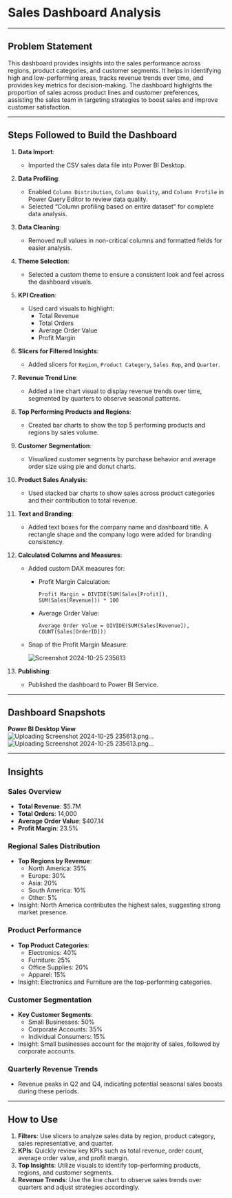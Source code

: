 # Sales Dashboard Analysis


---

## Problem Statement

This dashboard provides insights into the sales performance across regions, product categories, and customer segments. It helps in identifying high and low-performing areas, tracks revenue trends over time, and provides key metrics for decision-making. The dashboard highlights the proportion of sales across product lines and customer preferences, assisting the sales team in targeting strategies to boost sales and improve customer satisfaction.

---

## Steps Followed to Build the Dashboard

1. **Data Import**:
   - Imported the CSV sales data file into Power BI Desktop.

2. **Data Profiling**:
   - Enabled `Column Distribution`, `Column Quality`, and `Column Profile` in Power Query Editor to review data quality.
   - Selected “Column profiling based on entire dataset” for complete data analysis.

3. **Data Cleaning**:
   - Removed null values in non-critical columns and formatted fields for easier analysis.

4. **Theme Selection**:
   - Selected a custom theme to ensure a consistent look and feel across the dashboard visuals.

5. **KPI Creation**:
   - Used card visuals to highlight:
     - Total Revenue
     - Total Orders
     - Average Order Value
     - Profit Margin

6. **Slicers for Filtered Insights**:
   - Added slicers for `Region`, `Product Category`, `Sales Rep`, and `Quarter`.

7. **Revenue Trend Line**:
   - Added a line chart visual to display revenue trends over time, segmented by quarters to observe seasonal patterns.

8. **Top Performing Products and Regions**:
   - Created bar charts to show the top 5 performing products and regions by sales volume.

9. **Customer Segmentation**:
   - Visualized customer segments by purchase behavior and average order size using pie and donut charts.

10. **Product Sales Analysis**:
    - Used stacked bar charts to show sales across product categories and their contribution to total revenue.

11. **Text and Branding**:
    - Added text boxes for the company name and dashboard title. A rectangle shape and the company logo were added for branding consistency.

12. **Calculated Columns and Measures**:
    - Added custom DAX measures for:
      - Profit Margin Calculation:
        ```DAX
        Profit Margin = DIVIDE(SUM(Sales[Profit]), SUM(Sales[Revenue])) * 100
        ```
      - Average Order Value:
        ```DAX
        Average Order Value = DIVIDE(SUM(Sales[Revenue]), COUNT(Sales[OrderID]))
        ```
    - Snap of the Profit Margin Measure:

      ![Screenshot 2024-10-25 235613](https://github.com/user-attachments/assets/7326d211-317d-42fd-893e-43baaef6adfe)

13. **Publishing**:
    - Published the dashboard to Power BI Service.

---

## Dashboard Snapshots

**Power BI Desktop View**  
      ![Uploading Screenshot 2024-10-25 235613.png…]()
      ![Uploading Screenshot 2024-10-25 235613.png…]()


---

## Insights

### Sales Overview

- **Total Revenue**: $5.7M
- **Total Orders**: 14,000
- **Average Order Value**: $407.14
- **Profit Margin**: 23.5%

### Regional Sales Distribution

- **Top Regions by Revenue**:
  - North America: 35%
  - Europe: 30%
  - Asia: 20%
  - South America: 10%
  - Other: 5%
- Insight: North America contributes the highest sales, suggesting strong market presence.

### Product Performance

- **Top Product Categories**:
  - Electronics: 40%
  - Furniture: 25%
  - Office Supplies: 20%
  - Apparel: 15%
- Insight: Electronics and Furniture are the top-performing categories.

### Customer Segmentation

- **Key Customer Segments**:
  - Small Businesses: 50%
  - Corporate Accounts: 35%
  - Individual Consumers: 15%
- Insight: Small businesses account for the majority of sales, followed by corporate accounts.

### Quarterly Revenue Trends

- Revenue peaks in Q2 and Q4, indicating potential seasonal sales boosts during these periods.

---

## How to Use

1. **Filters**: Use slicers to analyze sales data by region, product category, sales representative, and quarter.
2. **KPIs**: Quickly review key KPIs such as total revenue, order count, average order value, and profit margin.
3. **Top Insights**: Utilize visuals to identify top-performing products, regions, and customer segments.
4. **Revenue Trends**: Use the line chart to observe sales trends over quarters and adjust strategies accordingly.

